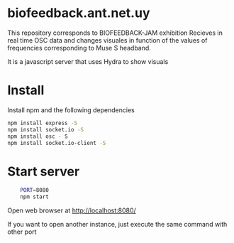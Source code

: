 # biofeedback.ant.net.uy

This repository corresponds to BIOFEEDBACK-JAM exhibition 
Recieves in real time OSC data and changes visuales in function of the values of frequencies corresponding to Muse S headband. 

It is a javascript server that uses Hydra to show visuals  

# Install

Install npm and the following dependencies 

```bash
npm install express -S 
npm install socket.io -S
npm install osc - S
npm install socket.io-client -S
``` 

# Start server

```bash 
	PORT=8080
	npm start 
``` 

Open web browser at  [http://localhost:8080/](http://localhost:8080/)

If you want to open another instance, just execute the same command with other port 

